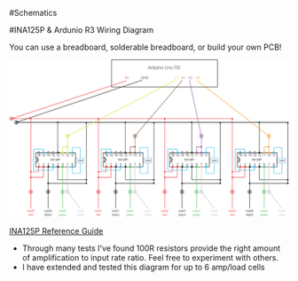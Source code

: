 #Schematics

#INA125P & Ardunio R3 Wiring Diagram

You can use a breadboard, solderable breadboard, or build your own PCB!

<img src="/Schematics/Wiring/wiringDiagram.png">

[INA125P Reference Guide](http://www.ti.com/lit/ds/symlink/ina125.pdf)

* Through many tests I've found 100R resistors provide the right amount of amplification to input rate ratio. Feel free to experiment with others.
* I have extended and tested this diagram for up to 6 amp/load cells